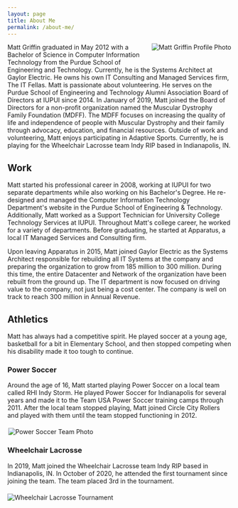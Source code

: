 ```yaml
---
layout: page
title: About Me
permalink: /about-me/
---
```


<style>
/* About Me page specific image positioning */
.about-me-profile {
    max-width: 300px;
    float: right;
    margin: 0 0 20px 20px;
}

.about-me-team-photo {
    max-width: 500px;
    display: block;
    margin: 20px auto;
}

.about-me-action-photo {
    max-width: 600px;
    display: block;
    margin: 20px auto;
}

/* Clear floats after major sections */
h2 {
    clear: both;
}

/* Responsive adjustments */
@media (max-width: 768px) {
    .about-me-profile {
        float: none;
        margin: 20px auto;
        max-width: 250px;
        display: block;
    }
}
</style>

<img src="{{ site.baseurl }}/assets/img/20170216_213340-e1566312838997-576x1024.jpg" alt="Matt Griffin Profile Photo" class="about-me-profile" />

Matt Griffin graduated in May 2012 with a Bachelor of Science in Computer Information Technology from the Purdue School of Engineering and Technology. Currently, he is the Systems Architect at Gaylor Electric. He owns his own IT Consulting and Managed Services firm, The IT Fellas. Matt is passionate about volunteering. He serves on the Purdue School of Engineering and Technology Alumni Association Board of Directors at IUPUI since 2014. In January of 2019, Matt joined the Board of Directors for a non-profit organization named the Muscular Dystrophy Family Foundation (MDFF). The MDFF focuses on increasing the quality of life and independence of people with Muscular Dystrophy and their family through advocacy, education, and financial resources. Outside of work and volunteering, Matt enjoys participating in Adaptive Sports. Currently, he is playing for the Wheelchair Lacrosse team Indy RIP based in Indianapolis, IN.

## Work

Matt started his professional career in 2008, working at IUPUI for two separate departments while also working on his Bachelor's Degree. He re-designed and managed the Computer Information Technology Department's website in the Purdue School of Engineering & Technology. Additionally, Matt worked as a Support Technician for University College Technology Services at IUPUI. Throughout Matt's college career, he worked for a variety of departments. Before graduating, he started at Apparatus, a local IT Managed Services and Consulting firm.

Upon leaving Apparatus in 2015, Matt joined Gaylor Electric as the Systems Architect responsible for rebuilding all IT Systems at the company and preparing the organization to grow from 185 million to 300 million. During this time, the entire Datacenter and Network of the organization have been rebuilt from the ground up. The IT department is now focused on driving value to the company, not just being a cost center. The company is well on track to reach 300 million in Annual Revenue.

## Athletics

Matt has always had a competitive spirit. He played soccer at a young age, basketball for a bit in Elementary School, and then stopped competing when his disability made it too tough to continue.

### Power Soccer

Around the age of 16, Matt started playing Power Soccer on a local team called RHI Indy Storm. He played Power Soccer for Indianapolis for several years and made it to the Team USA Power Soccer training camps through 2011. After the local team stopped playing, Matt joined Circle City Rollers and played with them until the team stopped functioning in 2012.

<img src="{{ site.baseurl }}/assets/img/40548_420093671401_404646_n-1.jpg" alt="Power Soccer Team Photo" class="about-me-team-photo" />

### Wheelchair Lacrosse

In 2019, Matt joined the Wheelchair Lacrosse team Indy RIP based in Indianapolis, IN. In October of 2020, he attended the first tournament since joining the team. The team placed 3rd in the tournament.

<img src="{{ site.baseurl }}/assets/img/IMG_1108-1024x683.jpg" alt="Wheelchair Lacrosse Tournament" class="about-me-action-photo" />